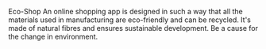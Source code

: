 Eco-Shop
An online shopping app is designed in such a way that all the materials used in manufacturing are eco-friendly and can be recycled. It's made of natural fibres and ensures sustainable development. Be a cause for the change in environment.

